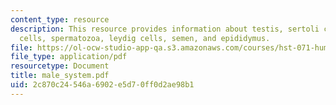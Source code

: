 ```yaml
---
content_type: resource
description: This resource provides information about testis, sertoli cells, germ
  cells, spermatozoa, leydig cells, semen, and epididymus.
file: https://ol-ocw-studio-app-qa.s3.amazonaws.com/courses/hst-071-human-reproductive-biology-fall-2005/2c870c24546a6902e5d70ff0d2ae98b1_male_system.pdf
file_type: application/pdf
resourcetype: Document
title: male_system.pdf
uid: 2c870c24-546a-6902-e5d7-0ff0d2ae98b1
---
```

